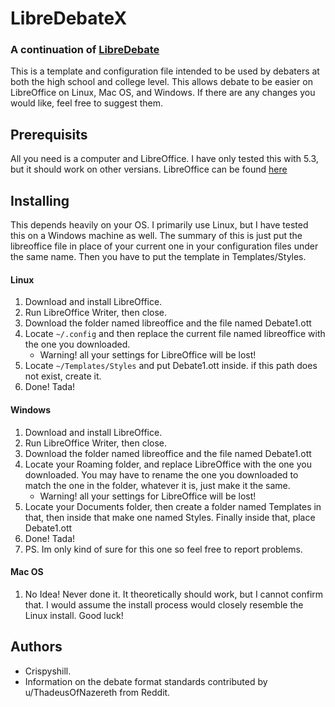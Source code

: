 # LibreDebateX
### A continuation of [LibreDebate](https://github.com/Crispyshill/LibreDebate)
This is a template and configuration file intended to be used by debaters at both the high school and college level. This allows debate to be easier on LibreOffice on Linux, Mac OS, and Windows. If there are any changes you would like, feel free to suggest them. 
## Prerequisits
All you need is a computer and LibreOffice. I have only tested this with 5.3, but it should work on other versians.
LibreOffice can be found [here](https://www.libreoffice.org/download/download/)
## Installing
This depends heavily on your OS. I primarily use Linux, but I have tested this on a Windows machine as well. The summary of this is just put the libreoffice file in place of your current one in your configuration files under the same name. Then you have to put the template in Templates/Styles.
#### Linux
1. Download and install LibreOffice.
2. Run LibreOffice Writer, then close.
3. Download the folder named libreoffice and the file named Debate1.ott
4. Locate `~/.config` and then replace the current file named libreoffice with the one you downloaded.
   - Warning! all your settings for LibreOffice will be lost!
5. Locate `~/Templates/Styles` and put Debate1.ott inside. if this path does not exist, create it.
6. Done! Tada!
#### Windows
1. Download and install LibreOffice.
2. Run LibreOffice Writer, then close.
3. Download the folder named libreoffice and the file named Debate1.ott
4. Locate your Roaming folder, and replace LibreOffice with the one you downloaded. You may have to rename the one you downloaded to match the one in the folder, whatever it is, just make it the same.
   - Warning! all your settings for LibreOffice will be lost!
5. Locate your Documents folder, then create a folder named Templates in that, then inside that make one named Styles. Finally inside that, place Debate1.ott
6. Done! Tada!
7. PS. Im only kind of sure for this one so feel free to report problems.
#### Mac OS
1. No Idea! Never done it. It theoretically should work, but I cannot confirm that. I would assume the install process would closely resemble the Linux install. Good luck!
## Authors
- Crispyshill.
- Information on the debate format standards contributed by u/ThadeusOfNazereth from Reddit.

